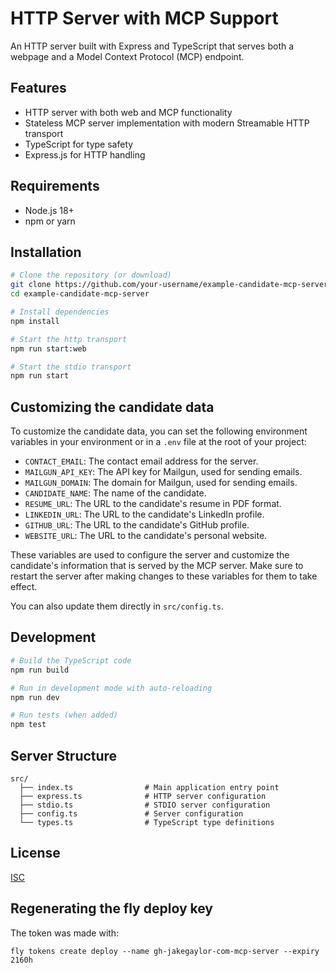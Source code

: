 # HTTP Server with MCP Support

An HTTP server built with Express and TypeScript that serves both a webpage and a Model Context Protocol (MCP) endpoint.

## Features

- HTTP server with both web and MCP functionality
- Stateless MCP server implementation with modern Streamable HTTP transport
- TypeScript for type safety
- Express.js for HTTP handling

## Requirements

- Node.js 18+ 
- npm or yarn

## Installation

```bash
# Clone the repository (or download)
git clone https://github.com/your-username/example-candidate-mcp-server.git
cd example-candidate-mcp-server

# Install dependencies
npm install

# Start the http transport
npm run start:web

# Start the stdio transport
npm run start
```

## Customizing the candidate data

To customize the candidate data, you can set the following environment variables in your environment or in a `.env` file at the root of your project:

- `CONTACT_EMAIL`: The contact email address for the server.
- `MAILGUN_API_KEY`: The API key for Mailgun, used for sending emails.
- `MAILGUN_DOMAIN`: The domain for Mailgun, used for sending emails.
- `CANDIDATE_NAME`: The name of the candidate.
- `RESUME_URL`: The URL to the candidate's resume in PDF format.
- `LINKEDIN_URL`: The URL to the candidate's LinkedIn profile.
- `GITHUB_URL`: The URL to the candidate's GitHub profile.
- `WEBSITE_URL`: The URL to the candidate's personal website.

These variables are used to configure the server and customize the candidate's information that is served by the MCP server. Make sure to restart the server after making changes to these variables for them to take effect.

You can also update them directly in `src/config.ts`.

## Development

```bash
# Build the TypeScript code
npm run build

# Run in development mode with auto-reloading
npm run dev

# Run tests (when added)
npm test
```

## Server Structure

```
src/
  ├── index.ts                # Main application entry point
  ├── express.ts              # HTTP server configuration
  ├── stdio.ts                # STDIO server configuration
  ├── config.ts               # Server configuration
  └── types.ts                # TypeScript type definitions
```

## License

[ISC](LICENSE) 

## Regenerating the fly deploy key

The token was made with:

`fly tokens create deploy --name gh-jakegaylor-com-mcp-server --expiry 2160h`